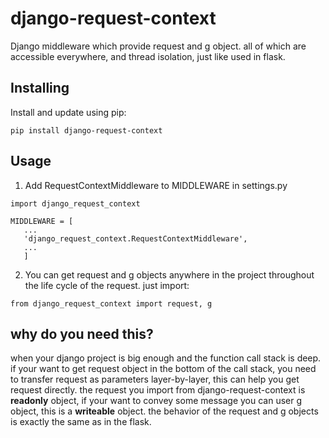 # django-request-context

Django middleware which provide request and g object.
 all of which are accessible everywhere, and thread isolation, just like used in flask. 

## Installing

Install and update using pip:

```
pip install django-request-context
```


## Usage

  1. Add RequestContextMiddleware to MIDDLEWARE in settings.py
  
 ```
 import django_request_context
 
 MIDDLEWARE = [
    ...
    'django_request_context.RequestContextMiddleware',
    ...
    ] 
 ``` 
 
  2. You can get request and g objects anywhere in the project throughout the life cycle of the request.
  just import:
```
from django_request_context import request, g
```

 
## why do you need this?
when your django project is big enough and the function call stack is deep.
if your want to get request object in the bottom of the call stack,
you need to transfer request as parameters layer-by-layer, this can help you get request directly.
the request you import from django-request-context is **readonly** object,
if your want to convey some message you can user g object, this is a **writeable** object.
the behavior of the request and g objects is exactly the same as in the flask.

